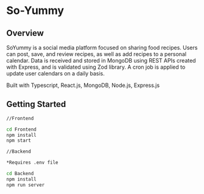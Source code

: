 # So-Yummy

## Overview

SoYummy is a social media platform focused on sharing food recipes. Users can post, 
save, and review recipes, as well as add recipes to a personal calendar. Data is 
received and stored in MongoDB using REST APIs created with Express, and is validated 
using Zod library. A cron job is applied to update user calendars on a daily basis.

Built with Typescript, React.js, MongoDB, Node.js, Express.js



## Getting Started

```bash 
//Frontend

cd Frontend
npm install
npm start

//Backend

*Requires .env file

cd Backend
npm install
npm run server
```
